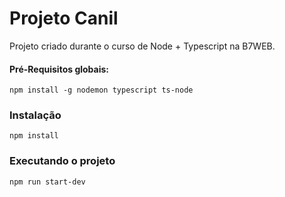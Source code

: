 # Projeto Canil
Projeto criado durante o curso de Node + Typescript na B7WEB.

#### Pré-Requisitos globais:
`npm install -g nodemon typescript ts-node`

### Instalação
`npm install`

### Executando o projeto
`npm run start-dev`
